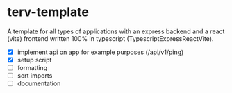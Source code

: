 # terv-template
A template for all types of applications with an express backend and a react (vite) frontend written 100% in typescript (TypescriptExpressReactVite).

- [x] implement api on app for example purposes (/api/v1/ping)
- [X] setup script
- [ ] formatting
- [ ] sort imports
- [ ] documentation